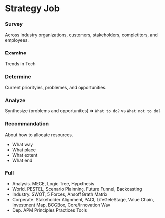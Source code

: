# Strategy Job

### Survey

Across industry organizations, customers, stakeholders, completitors, and employees.

### Examine

Trends in Tech

### Determine

Current priorityies, problemes, and opportunities.

### Analyze

Synthesize (problems and opportunities)
=> `What to do?` vs `What not to do?`

### Recommandation

About how to allocate resources.

- What way
- What place
- What extent
- What end

### Full

- Analysis. MECE, Logic Tree, Hypothesis
- World. PESTEL, Scenario Plainning, Future Funnel, Backcasting
- Industry. SWOT, 5 Forces, Ansoff Grath Matrix
- Corperate. Stakeholder Alignment, PACI, LifeGeleStage, Value Chain, Investment Map, BCGBox, Core/Innovation Wav
- Dep. APM Principles Practices Tools
